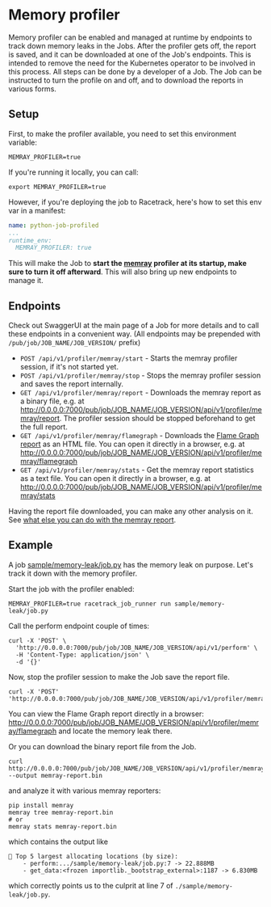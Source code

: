 # Memory profiler
Memory profiler can be enabled and managed at runtime by endpoints to track down memory leaks in the Jobs.
After the profiler gets off, the report is saved, and it can be downloaded at one of the Job's endpoints. This is intended to remove the need for the Kubernetes operator to be involved in this process.
All steps can be done by a developer of a Job.
The Job can be instructed to turn the profile on and off, and to download the reports in various forms.

## Setup
First, to make the profiler available, you need to set this environment variable:
```
MEMRAY_PROFILER=true
```
If you're running it locally, you can call:
```shell
export MEMRAY_PROFILER=true
```
However, if you're deploying the job to Racetrack, here's how to set this env var in a manifest:
```yaml
name: python-job-profiled
...
runtime_env:
  MEMRAY_PROFILER: true
```

This will make the Job to **start the [memray](https://bloomberg.github.io/memray/overview.html) profiler at its startup, make sure to turn it off afterward**. 
This will also bring up new endpoints to manage it.

## Endpoints

Check out SwaggerUI at the main page of a Job for more details and to call these endpoints in a convenient way. (All endpoints may be prepended with `/pub/job/JOB_NAME/JOB_VERSION/` prefix)

- `POST /api/v1/profiler/memray/start` - Starts the memray profiler session, if it's not started yet.
- `POST /api/v1/profiler/memray/stop` - Stops the memray profiler session and saves the report internally.
- `GET /api/v1/profiler/memray/report` - Downloads the memray report as a binary file, e.g. at http://0.0.0.0:7000/pub/job/JOB_NAME/JOB_VERSION/api/v1/profiler/memray/report. The profiler session should be stopped beforehand to get the full report.
- `GET /api/v1/profiler/memray/flamegraph` - Downloads the [Flame Graph report](https://bloomberg.github.io/memray/flamegraph.html) as an HTML file. You can open it directly in a browser, e.g. at http://0.0.0.0:7000/pub/job/JOB_NAME/JOB_VERSION/api/v1/profiler/memray/flamegraph
- `GET /api/v1/profiler/memray/stats` - Get the memray report statistics as a text file. You can open it directly in a browser, e.g. at http://0.0.0.0:7000/pub/job/JOB_NAME/JOB_VERSION/api/v1/profiler/memray/stats

Having the report file downloaded, you can make any other analysis on it.
See [what else you can do with the memray report](https://bloomberg.github.io/memray/tree.html).

## Example
A job [sample/memory-leak/job.py](../sample/memory-leak/job.py) has the memory leak on purpose.
Let's track it down with the memory profiler.

Start the job with the profiler enabled:
```shell
MEMRAY_PROFILER=true racetrack_job_runner run sample/memory-leak/job.py
```

Call the perform endpoint couple of times:
```shell
curl -X 'POST' \
  'http://0.0.0.0:7000/pub/job/JOB_NAME/JOB_VERSION/api/v1/perform' \
  -H 'Content-Type: application/json' \
  -d '{}'
```

Now, stop the profiler session to make the Job save the report file.
```shell
curl -X 'POST' 'http://0.0.0.0:7000/pub/job/JOB_NAME/JOB_VERSION/api/v1/profiler/memray/stop'
```

You can view the Flame Graph report directly in a browser: http://0.0.0.0:7000/pub/job/JOB_NAME/JOB_VERSION/api/v1/profiler/memray/flamegraph
and locate the memory leak there.

Or you can download the binary report file from the Job.
```shell
curl http://0.0.0.0:7000/pub/job/JOB_NAME/JOB_VERSION/api/v1/profiler/memray/report --output memray-report.bin
```

and analyze it with various memray reporters:
```shell
pip install memray
memray tree memray-report.bin
# or
memray stats memray-report.bin
```
which contains the output like
```
🥇 Top 5 largest allocating locations (by size):
	- perform:.../sample/memory-leak/job.py:7 -> 22.888MB
	- get_data:<frozen importlib._bootstrap_external>:1187 -> 6.830MB
```

which correctly points us to the culprit at line 7 of `./sample/memory-leak/job.py`.